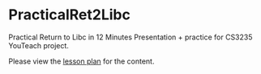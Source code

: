# PracticalRet2Libc
Practical Return to Libc in 12 Minutes Presentation + practice for CS3235 YouTeach project.

Please view the [lesson plan](./docs/lessonplan.md) for the content.
